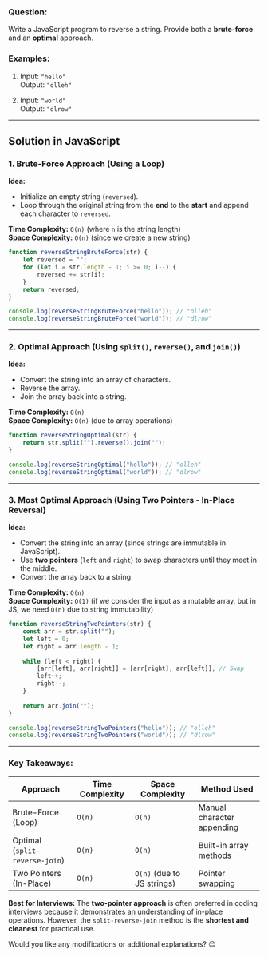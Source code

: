 ### **Question:**
Write a JavaScript program to reverse a string. Provide both a **brute-force** and an **optimal** approach.

### **Examples:**
1. Input: `"hello"`  
   Output: `"olleh"`  

2. Input: `"world"`  
   Output: `"dlrow"`  

---

## **Solution in JavaScript**

### **1. Brute-Force Approach (Using a Loop)**
**Idea:**  
- Initialize an empty string (`reversed`).  
- Loop through the original string from the **end** to the **start** and append each character to `reversed`.  

**Time Complexity:** `O(n)` (where `n` is the string length)  
**Space Complexity:** `O(n)` (since we create a new string)  

```javascript
function reverseStringBruteForce(str) {
    let reversed = "";
    for (let i = str.length - 1; i >= 0; i--) {
        reversed += str[i];
    }
    return reversed;
}

console.log(reverseStringBruteForce("hello")); // "olleh"
console.log(reverseStringBruteForce("world")); // "dlrow"
```

---

### **2. Optimal Approach (Using `split()`, `reverse()`, and `join()`)**
**Idea:**  
- Convert the string into an array of characters.  
- Reverse the array.  
- Join the array back into a string.  

**Time Complexity:** `O(n)`  
**Space Complexity:** `O(n)` (due to array operations)  

```javascript
function reverseStringOptimal(str) {
    return str.split("").reverse().join("");
}

console.log(reverseStringOptimal("hello")); // "olleh"
console.log(reverseStringOptimal("world")); // "dlrow"
```

---

### **3. Most Optimal Approach (Using Two Pointers - In-Place Reversal)**
**Idea:**  
- Convert the string into an array (since strings are immutable in JavaScript).  
- Use **two pointers** (`left` and `right`) to swap characters until they meet in the middle.  
- Convert the array back to a string.  

**Time Complexity:** `O(n)`  
**Space Complexity:** `O(1)` (if we consider the input as a mutable array, but in JS, we need `O(n)` due to string immutability)  

```javascript
function reverseStringTwoPointers(str) {
    const arr = str.split("");
    let left = 0;
    let right = arr.length - 1;
    
    while (left < right) {
        [arr[left], arr[right]] = [arr[right], arr[left]]; // Swap
        left++;
        right--;
    }
    
    return arr.join("");
}

console.log(reverseStringTwoPointers("hello")); // "olleh"
console.log(reverseStringTwoPointers("world")); // "dlrow"
```

---

### **Key Takeaways:**
| Approach | Time Complexity | Space Complexity | Method Used |
|----------|----------------|----------------|-------------|
| Brute-Force (Loop) | `O(n)` | `O(n)` | Manual character appending |
| Optimal (`split-reverse-join`) | `O(n)` | `O(n)` | Built-in array methods |
| Two Pointers (In-Place) | `O(n)` | `O(n)` (due to JS strings) | Pointer swapping |

**Best for Interviews:** The **two-pointer approach** is often preferred in coding interviews because it demonstrates an understanding of in-place operations. However, the `split-reverse-join` method is the **shortest and cleanest** for practical use.  

Would you like any modifications or additional explanations? 😊
